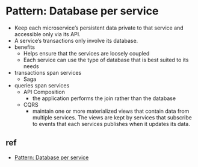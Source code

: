 # Pattern: Database per service
+ Keep each microservice’s persistent data private to that service and accessible only via its API. 
+ A service’s transactions only involve its database.
+ benefits
    + Helps ensure that the services are loosely coupled
    + Each service can use the type of database that is best suited to its needs
+ transactions span services
     + Saga
+ queries span services
    + API Composition 
         + the application performs the join rather than the database
    + CQRS
         + maintain one or more materialized views that contain data from multiple services. The views are kept by services that subscribe to events that each services publishes when it updates its data.
## ref
+ [Pattern: Database per service](https://microservices.io/patterns/data/database-per-service.html)
